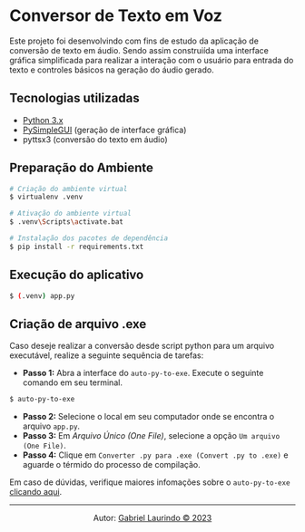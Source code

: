 # Conversor de Texto em Voz

Este projeto foi desenvolvindo com fins de estudo da aplicação de conversão de texto em áudio. Sendo assim construiída uma interface gráfica simplificada para realizar a interação com o usuário para entrada do texto e controles básicos na geração do áudio gerado.

## Tecnologias utilizadas
- [Python 3.x](https://www.python.org/)
- [PySimpleGUI](https://www.pysimplegui.org/en/latest/cookbook/) (geração de interface gráfica)
- pyttsx3 (conversão do texto em áudio)

## Preparação do Ambiente

~~~bash
# Criação do ambiente virtual
$ virtualenv .venv

# Ativação do ambiente virtual
$ .venv\Scripts\activate.bat

# Instalação dos pacotes de dependência
$ pip install -r requirements.txt
~~~

## Execução do aplicativo
~~~bash
$ (.venv) app.py
~~~

## Criação de arquivo .exe

Caso deseje realizar a conversão desde script python para um arquivo executável, realize a seguinte sequência de tarefas:

- __Passo 1:__ Abra a interface do `auto-py-to-exe`. Execute o seguinte comando em seu terminal.

~~~bash
$ auto-py-to-exe
~~~

- __Passo 2:__ Selecione o local em seu computador onde se encontra o arquivo `app.py`.
- __Passo 3:__ Em *Arquivo Único (One File)*, selecione a opção `Um arquivo (One File)`.
- __Passo 4:__ Clique em `Converter .py para .exe (Convert .py to .exe)` e aguarde o térmido do processo de compilação.

Em caso de dúvidas, verifique maiores infomações sobre o `auto-py-to-exe` [clicando aqui](https://pypi.org/project/auto-py-to-exe/).

---
<p align="center">Autor: <a href="https://github.com/gabriel-laurindo-1"> Gabriel Laurindo &#169; 2023 </a> </p>